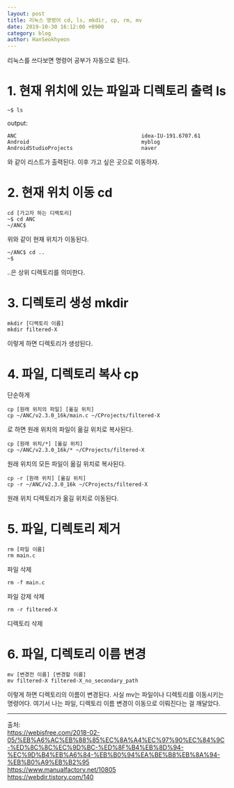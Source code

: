 ```yaml
---
layout: post
title: 리눅스 명령어 cd, ls, mkdir, cp, rm, mv
date: 2019-10-30 16:12:00 +0900
category: blog
author: HanSeokhyeon
---
```


리눅스를 쓰다보면 명령어 공부가 자동으로 된다.

# 1. 현재 위치에 있는 파일과 디렉토리 출력 ls
```
~$ ls
```
output:
```
ANC                                        idea-IU-191.6707.61
Android                                    myblog
AndroidStudioProjects                      naver
```
와 같이 리스트가 출력된다. 이후 가고 싶은 곳으로 이동하자.

# 2. 현재 위치 이동 cd
```
cd [가고자 하는 디렉토리]
~$ cd ANC
~/ANC$
```
위와 같이 현재 위치가 이동된다.

```
~/ANC$ cd ..
~$
```
..은 상위 디렉토리를 의미한다.

# 3. 디렉토리 생성 mkdir
```
mkdir [디렉토리 이름]
mkdir filtered-X
```
이렇게 하면 디렉토리가 생성된다.


# 4. 파일, 디렉토리 복사 cp
단순하게
```
cp [원래 위치의 파일] [옮길 위치]
cp ~/ANC/v2.3.0_16k/main.c ~/CProjects/filtered-X
```
로 하면 원래 위치의 파일이 옮길 위치로 복사된다.

```
cp [원래 위치/*] [옮길 위치]
cp ~/ANC/v2.3.0_16k/* ~/CProjects/filtered-X
```
원래 위치의 모든 파일이 옮길 위치로 복사된다.

```
cp -r [원래 위치] [옮길 위치]
cp -r ~/ANC/v2.3.0_16k ~/CProjects/filtered-X
```
원래 위치 디렉토리가 옮길 위치로 이동된다.

# 5. 파일, 디렉토리 제거
```
rm [파일 이름]
rm main.c
```
파일 삭제

```
rm -f main.c
```
파일 강제 삭제

```
rm -r filtered-X
```
디렉토리 삭제

# 6. 파일, 디렉토리 이름 변경
```
mv [변경전 이름] [변경할 이름]
mv filtered-X filtered-X_no_secondary_path
```
이렇게 하면 디렉토리의 이름이 변경된다. 사실 mv는 파일이나 디렉토리를 이동시키는 명령어다. 여기서 나는 파일, 디렉토리 이름 변경이 이동으로 이뤄진다는 걸 깨달았다.

---
출처:  
<https://webisfree.com/2018-02-05/%EB%A6%AC%EB%88%85%EC%8A%A4%EC%97%90%EC%84%9C-%ED%8C%8C%EC%9D%BC-%ED%8F%B4%EB%8D%94-%EC%9D%B4%EB%A6%84-%EB%B0%94%EA%BE%B8%EB%8A%94-%EB%B0%A9%EB%B2%95>  
<https://www.manualfactory.net/10805>  
<https://webdir.tistory.com/140>